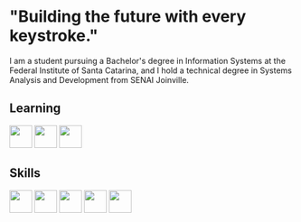 
# **"Building the future with every keystroke."**
I am a student pursuing a Bachelor's degree in Information Systems at the Federal Institute of Santa Catarina, and I hold a technical degree in Systems Analysis and Development from SENAI Joinville.
## Learning
<div style="display: inline_block"<br>
<img src="https://cdn.jsdelivr.net/gh/devicons/devicon@latest/icons/laravel/laravel-original.svg" width = 40px/>
<img src="https://cdn.jsdelivr.net/gh/devicons/devicon@latest/icons/python/python-original.svg" width = 40px/>
<img src="https://cdn.jsdelivr.net/gh/devicons/devicon@latest/icons/django/django-plain.svg" width=40px/>
          

## Skills
<div style="display: inline_block"<br>
<img src="https://cdn.jsdelivr.net/gh/devicons/devicon@latest/icons/php/php-original.svg" width = 40px/>
<img src="https://cdn.jsdelivr.net/gh/devicons/devicon@latest/icons/html5/html5-original.svg" width = 40px/>
<img src="https://cdn.jsdelivr.net/gh/devicons/devicon@latest/icons/css3/css3-original.svg" width = 40px/>
<img src="https://cdn.jsdelivr.net/gh/devicons/devicon@latest/icons/javascript/javascript-original.svg" width = 40px/>
<img src="https://cdn.jsdelivr.net/gh/devicons/devicon@latest/icons/mysql/mysql-original.svg" width = 40px/>
          
